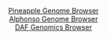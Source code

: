 <div id="Pineapple_Genome_Browser" align="center">
  <a href="https://igv.org/app/?sessionURL=blob:zZPRTtswFIbfxRJok9IkTkjSRKqmtmtJoTDRLFQFochJHNeQ2MF2G6Dqu8.gTbsZEr3YNMkX9vGxz39.f96BLRaScgYi4JjQMyEEBpBr3iWoaWt8iRosQVShWmIDCFxhgVmBQbQDFZIKpYu5PrlWqpWRZVHV9hrECDela6IGvXCGOmkWvLHGvK5RzgVSXEhrJNCWW5Rsex3OUduaurZrelaJFLJQ3a45k9xqMSNZp._LfoUyghlvcNZsakXfBGRaj9ZYmhX6Mlwmw6LAUp7j51k5GJ7PhtfuJL059cc36bd4mfrL44QShtRG4EGXx_FDcsOPnNHVtSJsPl54R860tGfxYonSI_fr8eSppQLLAQxg3_Uc37e1OZSV.Ol_6lsPemDv4.B.koyCFF7n5T2ZQ8Kmfjntkytx8U7fewPUvNhoFkCxFkEEbcO1fUNv9l6nsG_YdqjdEZyC6PbOAEqg4kGn3.6Aem41MUDix80bPAbgosQCRL3QtgMYho53EpzYYQj3xg5sRP33rJ2mizCwnaHj.FlFa6VxLjPJWmkixsxtUZnk5UAvQ5_nF_n8_Cz2zurVzNEQjRIZk5B.n8z.6ObrF9PF3x5Qt_oRTf.Eu48IMVV.KGwj1qdNfFotqvvRKlmwC5IUj8kKtcPuXXsOs6biokFK5.uIXv7kbYsERUzpwJZKmtOaqueldpF3IIKOq7EFBa.55hAIkn.yDduAnv35N57u_m7_Aw--">Pineapple Genome Browser</a>
</div>
<div id="Alphonso_Genome_Browser" align="center">
  <a href="https://igv.org/app/?sessionURL=blob:zZNda9swFIb_i6BjA8e27PgTykjTpgnpR9rgZGspRrZlR1SWHEl2kob896llYzcrNBcbA19Ix5L1nkeP96DDQhLOQAwcE3omhMAAcsU3c1Q3FN.gGksQl4hKbACBSywwyzGI96BEUqHk_krvXCnVyNiyiGp6NWIVN6Vrohq9cIY20sx5bQ05pSjjAikupHUmUMctUnW9Dc5Q05j6bNf0rAIpZCHarDiT3Gowq9KN_l76q5RWmPEap3VLFXkLkOo8OmNhlujrYDkf5DmWcop3k.J0MJ0MFu5F8nDpDx.S2_Ey8Zef5qRiSLUCn2YnzujbtqV9Pk0297N2wSEsnm.nI3HRlyfu.aeLbUMElqcwgKHrOb73ioawAm__p671Q47sfL5._j48cc7CbLWzOTwPb24mle1S_07Or9_p_GAAyvNWuwDylQhiaBuu7Rv6Ze91CEPDtiPNR3AC4scnAyiB8me9_HEP1K7RxgCJ1.2bPAbgosACxL3ItgMYRY7XD_p2FMGDsQetoH8P7ii5jwLbGTiOn5aEKq1zkUrWSBMxZnZ5aVYvR9IMk.tZ0k4LrolOX0bdbI2YR0fry2Ac8j_SdDQBffjbFepWP5Lpn5j3kSCmyo7V7QoXi.Dc079buLgbzth2fOXns0F4O66iybuAjoNTclEjpdfrip7.NK5DgiCmdKEjkmSEErVbao58A2LouFpckHPKtYlAVNln27AN6NlffgvqHp4OPwA-">Alphonso Genome Browser</a>
</div>


<div id="DAF_Genomics_Browser" align="center">
  <a href="https://igv.org/app/?sessionURL=blob:tZFra9swFIb_i2D95Kt8N4RhunTN0q2lnpcupYRTW47VWZYrycuN_PcJr2OwUcqgA0lInMv76jwH9J0ISXmHUoQtN7BcFxlINnyTA.tb8gkYkSitoZXEQILURJCuJCg9oBqkguL6Qlc2SvUyte0KanNNOs5oKS3pWdCbkg.qITrVxBYw2PMONtIqOdPJCmxo.4Z3kttQlkRK07F70q1XG9DHr9hqbElWbGgVHVVX2oQ2Vlk1aLe0q8j2BSP_QVkv.jZb5NlYPye7WTXJ5rPsizctlu_D02Vxeb4owsVJTtcdqEGQSc6z6HS.nd9f1PDx6uzK3z_E3ocgDs9nb7x3J9NtTwWREzdyYy_AAfbQ0UAtLweNAJWNcFPXNyIcG9j3zaerF4R6BoJTlN7eGUgJKL_p9NsDUrteg0KSPA4jMwNxURGBUjNxnMhNEhz4ke8kiXs0DmgQ7SuTPCuuk8jBGcahdQ9M69e0Hcenhf4OvhbGPzrr_a.YHkoh289LSmM2zW9Cb9Ht9k5dXX7Ns2cwGejZb9VcMFA69PP5BAVarcZIp35T8Y53xx8-">DAF Genomics Browser</a>
</div>
